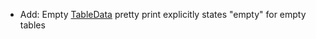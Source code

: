 * Add: Empty [TableData](reference/table-data) pretty print explicitly states "empty" for empty tables